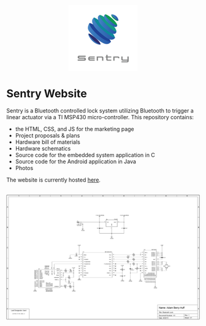 <p align="center">
  <img src="https://github.com/adamberry/SentryWebsite/blob/master/style/images/java_app/logo_white_square.png">
</p>

# Sentry Website
Sentry is a Bluetooth controlled lock system utilizing Bluetooth to trigger a linear actuator via a TI MSP430 micro-controller. This repository contains:

- the HTML, CSS, and JS for the marketing page
- Project proposals & plans
- Hardware bill of materials
- Hardware schematics
- Source code for the embedded system application in C
- Source code for the Android application in Java
- Photos

The website is currently hosted [here](http://eet.etec.wwu.edu/berryha/).
<br><br>
<p align="center">
  <img src="https://github.com/adamberry/SentryWebsite/blob/master/style/images/senior_project/schematic.png">
</p>
